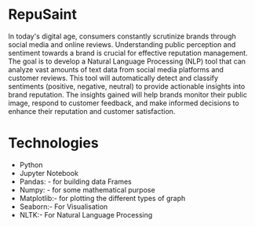 # RepuSaint
In today's digital age, consumers constantly scrutinize brands through social media and online reviews. Understanding public perception and sentiment towards a brand is crucial for effective reputation management. The goal is to develop a Natural Language Processing (NLP) tool that can analyze vast amounts of text data from social media platforms and customer reviews. This tool will automatically detect and classify sentiments (positive, negative, neutral) to provide actionable insights into brand reputation. The insights gained will help brands monitor their public image, respond to customer feedback, and make informed decisions to enhance their reputation and customer satisfaction.

# Technologies

* Python
* Jupyter Notebook 
* Pandas: - for building data Frames
* Numpy: - for some mathematical purpose
* Matplotlib:- for plotting the different types of graph 
* Seaborn:- For Visualisation
* NLTK:- For Natural Language Processing
